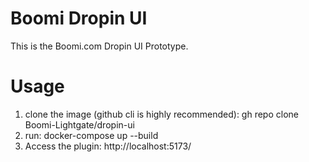 # Boomi Dropin UI

This is the Boomi.com Dropin UI Prototype. 


# Usage

1. clone the image (github cli is highly recommended): gh repo clone Boomi-Lightgate/dropin-ui
2. run: docker-compose up --build
3. Access the plugin: http://localhost:5173/